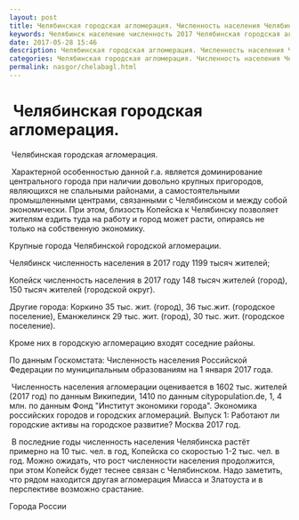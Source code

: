 ```yaml
---
layout: post
title: Челябинская городская агломерация. Численность населения Челябинска
keywords: Челябинск население численность 2017 Челябинская городская агломерация
date: 2017-05-28 15:46
description: Челябинская городская агломерация. Численность населения Челябинска 2017
categories: Челябинская городская агломерация. Численность населения Челябинска 2017
permalink: nasgor/chelabagl.html
---
```


#  Челябинская городская агломерация.



 Челябинская городская агломерация.



 Характерной особенностью данной г.а. является доминирование центрального города при наличии довольно крупных пригородов, являющихся не спальными районами, а самостоятельными промышленными центрами, связанными с Челябинском и между собой экономически. При этом, близость Копейска к Челябинску позволяет жителям ездить туда на работу и город может расти, опираясь не только на собственную экономику. 




Крупные города Челябинской городской агломерации.


Челябинск численность населения в 2017 году 1199 тысяч жителей;


Копейск численность населения в 2017 году 148 тысяч жителей (город), 150 тысяч жителей (городской округ).


Другие города: Коркино 35 тыс. жит. (город), 36 тыс.жит. (городское поселение), Еманжелинск 29 тыс. жит. (город), 30 тыс. жит. (городское поселение).


Кроме них в городскую агломерацию входят соседние районы.


По данным Госкомстата: Численность населения Российской Федерации по муниципальным образованиям на 1 января 2017 года.


 Численность населения агломерации оценивается в 1602 тыс. жителей (2017 год) по данным Википедии, 1410 по данным citypopulation.de, 1, 4 млн. по данным Фонд &#34;Институт экономики города&#34;. Экономика российских городов и городских агломераций. Выпуск 1: Работают ли городские активы на городское развитие? Москва 2017 год. 




 В последние годы численность населения Челябинска растёт примерно на 10 тыс. чел. в год, Копейска со скоростью 1-2 тыс. чел. в год. Можно ожидать, что рост численности населения продолжится, при этом Копейск будет теснее связан с Челябинском. Надо заметить, что рядом находится другая агломерация Миасса и Златоуста и в перспективе возможно срастание. 





Города России

		
